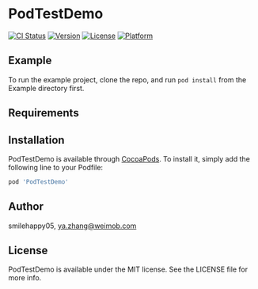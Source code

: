 # PodTestDemo

[![CI Status](https://img.shields.io/travis/smilehappy05/PodTestDemo.svg?style=flat)](https://travis-ci.org/smilehappy05/PodTestDemo)
[![Version](https://img.shields.io/cocoapods/v/PodTestDemo.svg?style=flat)](https://cocoapods.org/pods/PodTestDemo)
[![License](https://img.shields.io/cocoapods/l/PodTestDemo.svg?style=flat)](https://cocoapods.org/pods/PodTestDemo)
[![Platform](https://img.shields.io/cocoapods/p/PodTestDemo.svg?style=flat)](https://cocoapods.org/pods/PodTestDemo)

## Example

To run the example project, clone the repo, and run `pod install` from the Example directory first.

## Requirements

## Installation

PodTestDemo is available through [CocoaPods](https://cocoapods.org). To install
it, simply add the following line to your Podfile:

```ruby
pod 'PodTestDemo'
```

## Author

smilehappy05, ya.zhang@weimob.com

## License

PodTestDemo is available under the MIT license. See the LICENSE file for more info.
